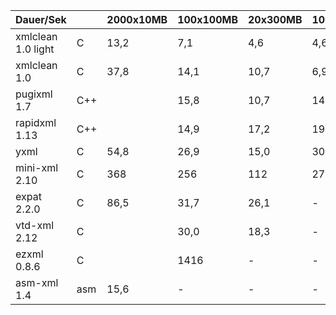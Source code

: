   Dauer/Sek           |       | 2000x10MB |100x100MB |  20x300MB |  10x1,4GB | 10x2GB | 3x7,5GB | Relation
----------------------|-------|-----------|----------|-----------|-----------|--------|---------|----------
  xmlclean 1.0 light  | C     |   13,2    |    7,1   |     4,6   |     4,6   |    8,1 |    8,3  |   1
  xmlclean 1.0        | C     |   37,8    |   14,1   |    10,7   |     6,9   |   12,8 |   13,3  |  1,8
  pugixml 1.7         | C++   |           |   15,8   |    10,7   |    14,6   |   26,0 |   27,4  |  2,8
  rapidxml 1.13       | C++   |           |   14,9   |    17,2   |    19,6   |   40,8 |   71,2  |  4,7
  yxml                | C     |   54,8    |   26,9   |    15,0   |    30,3   |   50,6 |   50,0  |
  mini-xml 2.10       | C     |   368     |   256    |    112    |   275     |  436   |   412   |
  expat 2.2.0         | C     |   86,5    |   31,7   |    26,1   |     -     |    -   |    -    |
  vtd-xml 2.12        | C     |           |   30,0   |    18,3   |      -    |     -  |     -   |  (4,1)
  ezxml 0.8.6         | C     |           |  1416    |     -     |      -    |     -  |     -   |  (199)
  asm-xml 1.4         |asm|   15,6    |    -     |     -     |      -    |     -  |     -   |  (())
  


